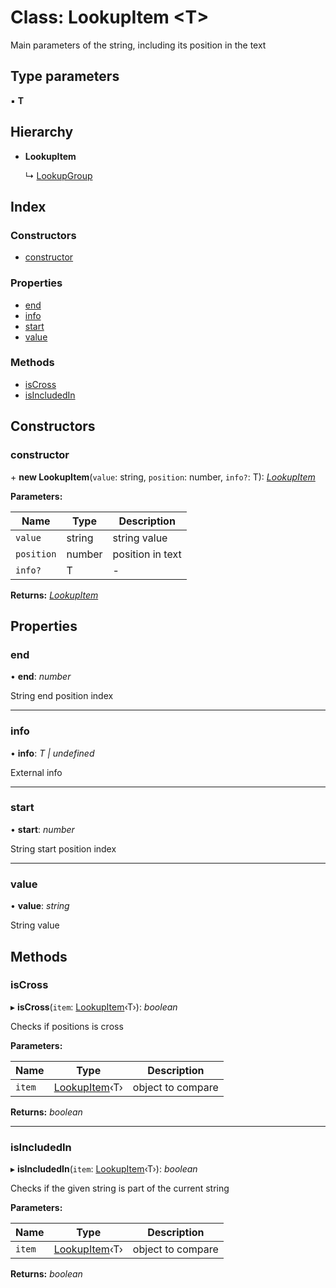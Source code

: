 
# Class: LookupItem <**T**>

Main parameters of the string, including its position in the text

## Type parameters

▪ **T**

## Hierarchy

* **LookupItem**

  ↳ [LookupGroup](lookupgroup.md)

## Index

### Constructors

* [constructor](lookupitem.md#constructor)

### Properties

* [end](lookupitem.md#end)
* [info](lookupitem.md#info)
* [start](lookupitem.md#start)
* [value](lookupitem.md#value)

### Methods

* [isCross](lookupitem.md#iscross)
* [isIncludedIn](lookupitem.md#isincludedin)

## Constructors

###  constructor

\+ **new LookupItem**(`value`: string, `position`: number, `info?`: T): *[LookupItem](lookupitem.md)*

**Parameters:**

Name | Type | Description |
------ | ------ | ------ |
`value` | string | string value |
`position` | number | position in text  |
`info?` | T | - |

**Returns:** *[LookupItem](lookupitem.md)*

## Properties

###  end

• **end**: *number*

String end position index

___

###  info

• **info**: *T | undefined*

External info

___

###  start

• **start**: *number*

String start position index

___

###  value

• **value**: *string*

String value

## Methods

###  isCross

▸ **isCross**(`item`: [LookupItem](lookupitem.md)‹T›): *boolean*

Checks if positions is cross

**Parameters:**

Name | Type | Description |
------ | ------ | ------ |
`item` | [LookupItem](lookupitem.md)‹T› | object to compare  |

**Returns:** *boolean*

___

###  isIncludedIn

▸ **isIncludedIn**(`item`: [LookupItem](lookupitem.md)‹T›): *boolean*

Checks if the given string is part of the current string

**Parameters:**

Name | Type | Description |
------ | ------ | ------ |
`item` | [LookupItem](lookupitem.md)‹T› | object to compare  |

**Returns:** *boolean*
